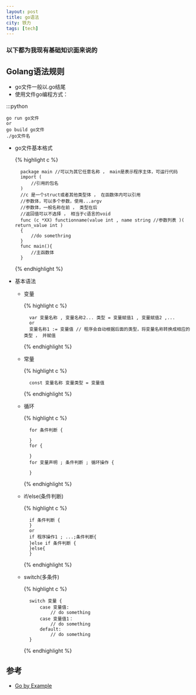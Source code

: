 ```yaml
---
layout: post  
title: go语法   
city: 铁力   
tags: [tech]  
---
```


### 以下都为我现有基础知识面来说的 ###

Golang语法规则
---------------
+ go文件一般以.go结尾
+ 使用文件go编程方式：
	
:::python
	
	go run go文件
	or
	go build go文件
	./go文件名

+ go文件基本格式
	
	{% highlight c %}
		
		package main //可以为其它任意名称 ， main是表示程序主体，可运行代码
		import (
			//引用的包名
		) 
		//c 是一个struct或者其他类型体 ， 在函数体内可以引用
		//参数体，可以多个参数，使用...argv 
		//参数体，一般名称在前 ， 类型在后
		//返回值可以不选择 ， 相当于c语言的void
		func (c *XX) functionname(value int , name string //参数列表 )( return_value int )
		{
			//do somethring
		}
		func main(){
			//主函数体
		}
		
	{% endhighlight %}

+ 基本语法
	+ 变量
		
		{% highlight c %}
			
			var 变量名称 , 变量名称2... 类型 = 变量赋值1 , 变量赋值2 ,...
			or 
			变量名称1 := 变量值 // 程序会自动根据后面的类型，将变量名称转换成相应的类型 ， 并赋值
			
		{% endhighlight %}
			
	+ 常量
		
		{% highlight c %}

			const 变量名称 变量类型 = 变量值

		{% endhighlight %}
	
	+ 循环

		{% highlight c %}
			
			for 条件判断 {
				
			}
			for {
			
			}
			for 变量声明 ; 条件判断 ; 循环操作 {

			}
		{% endhighlight %}
	
	+ if/else(条件判断)
		
		{% highlight c %}

			if 条件判断 {
			}
			or 
			if 程序操作1 ; ...;条件判断{
			}else if 条件判断 {
			}else{
			}
			
		{% endhighlight %}

	+ switch(多条件)

		{% highlight c %}
			
			switch 变量 {
				case 变量值:
					// do something
				case 变量值1：
					// do something
				default:
					// do something
			}		

		{% endhighlight %}




参考
------------
+ [Go by Example](https://gobyexample.com/)